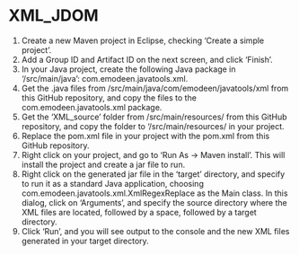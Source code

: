 XML_JDOM
========

1.	Create a new Maven project in Eclipse, checking ‘Create a simple project’.
2.	Add a Group ID and Artifact ID on the next screen, and click ‘Finish’.
3.	In your Java project, create the following Java package in ‘/src/main/java’: com.emodeen.javatools.xml.
4.	Get the .java files from /src/main/java/com/emodeen/javatools/xml from this GitHub repository, and copy the files to the com.emodeen.javatools.xml package.
5.	Get the ‘XML_source’ folder from /src/main/resources/ from this GitHub repository, and copy the folder to ‘/src/main/resources/ in your project.
6.	Replace the pom.xml file in your project with the pom.xml from this GitHub repository.
7.	Right click on your project, and go to ‘Run As -> Maven install’.  This will install the project and create a jar file to run.
8.	Right click on the generated jar file in the ‘target’ directory, and specify to run it as a standard Java application, choosing com.emodeen.javatools.xml.XmlRegexReplace as the Main class.  In this dialog, click on ‘Arguments’, and specify the source directory where the XML files are located, followed by a space, followed by a target directory.
9.	Click ‘Run’, and you will see output to the console and the new XML files generated in your target directory.
